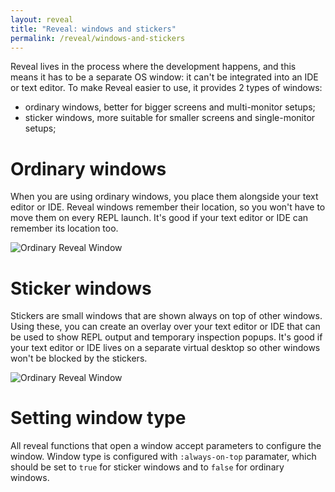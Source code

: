 ```yaml
---
layout: reveal
title: "Reveal: windows and stickers"
permalink: /reveal/windows-and-stickers
---
```

Reveal lives in the process where the development happens, and this means it has to be a separate OS window: it can't be integrated into an IDE or text editor. To make Reveal easier to use, it provides 2 types of windows:
- ordinary windows, better for bigger screens and multi-monitor setups;
- sticker windows, more suitable for smaller screens and single-monitor setups;

# Ordinary windows

When you are using ordinary windows, you place them alongside your text editor or IDE. Reveal windows remember their location, so you won't have to move them on every REPL launch. It's good if your text editor or IDE can remember its location too.

![Ordinary Reveal Window](/assets/reveal/ordinary-window.png)

# Sticker windows

Stickers are small windows that are shown always on top of other windows. Using these, you can create an overlay over your text editor or IDE that can be used to show REPL output and temporary inspection popups. It's good if your text editor or IDE lives on a separate virtual desktop so other windows won't be blocked by the stickers.

![Ordinary Reveal Window](/assets/reveal/sticker-window.png)

# Setting window type

All reveal functions that open a window accept parameters to configure the window. Window type is configured with `:always-on-top` paramater, which should be set to `true` for sticker windows and to `false` for ordinary windows.
